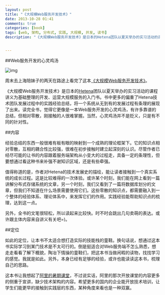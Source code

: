 ```yaml
---
layout: post
title: "《大规模Web服务开发技术》"
date: 2013-10-28 01:41
comments: true
categories: [book]
tags: [web, 架构, 分布式, 实践, 大规模, 并发, 读书]
description: "《大规模Web服务开发技术》是日本的Hetena团队以夏天举办的实习活动的课程讲义为基础整理的开发、运营大规模服务的入门书。书中更多的偏重了Hetena技术团队发展过程中的实践经验总结，将一个系统从无到有的发展过程有条理的展现了出来。读完全书，觉得它更像是一本Web服务开发的心灵鸡汤，有许多靠谱的总结，但相对零散，刚接触的人很难掌握。"


---
```


##Web服务开发的心灵鸡汤

![img](http://img3.douban.com/mpic/s6818566.jpg)

周末去上海陪妹子的两天在路途上看完了这本[《大规模Web服务开发技术》](http://book.douban.com/subject/6758780/)。

《大规模Web服务开发技术》是日本的[Hetena](http://www.hatena.com/)团队以夏天举办的实习活动的课程讲义为基础整理的开发、运营大规模服务的入门书。书中更多的偏重了Hetena技术团队发展过程中的实践经验总结，将一个系统从无到有的发展过程有条理的展现了出来。读完全书，觉得它更像是一本Web服务开发的心灵鸡汤，有许多靠谱的总结，但相对零散，刚接触的人很难掌握。当然，心灵鸡汤并不是贬义，只是有不同的针对性。

<!--more-->

##内容

经验总结的东西一般很难有板有眼的映射到一个成熟的理论框架下。它的知识点相对零散，互相的耦合性比较强，很难在初步接触时建立起深刻的认识。尽管作者已经尽可能的让书的内容跟着服务端架构从小变大的过程走，具备一定的条理性，但要想通过看这种书来补强不谢知识区域，还是有些牵强。

值得称道的是，作者对Hetena的技术发展史的描绘，能让读者接触到一个真实系统的成长过程。这是比较难得的一次体验。或许某个时刻，我们能在网上看到一篇讲解分布式存储系统的文章，另一个时刻，我们又看到了一篇将数据库划分的文章，但我们不知道在什么场景需要使用它们。这些零散的知识点，都需要融入到一个整体的经验体系、理论体系中，来发挥它们的作用。实践经验能帮助知识点的梳理，达到这一点。

另外，全书的文笔很轻松，所以读起来比较快。时不时会跳出几句卖萌的表达。或许跟主体内容来自讲义有关吧=)。

##定位

如此的定位，让本书不太适合想打造实际的技能栈的童鞋。换句话说，想通过这本书实际学习到某门技术是不太可行的。倒是挺适合对Web服务端不怎么熟悉，想走走看看了解下概貌，陶冶下情操的童鞋们，把这本书当做闲暇的读物，找找学习的感觉。我就是如此。另外，本身已经有足够的经验，或许也能读读这本书，梳理自己的思路。

这本书让我想起了[阿里的暑期课堂](http://biaobiaoqi.me/blog/2013/07/19/odps-in-alibaba/)，不过说实话，阿里的那次开放课堂的内容更多的侧重于宣讲，缺少技术架构的内容。希望更多的国内的企业能开放技术培训，让学生们能更早的接触到实践层的东西，某种角度来看也是一种双赢。
